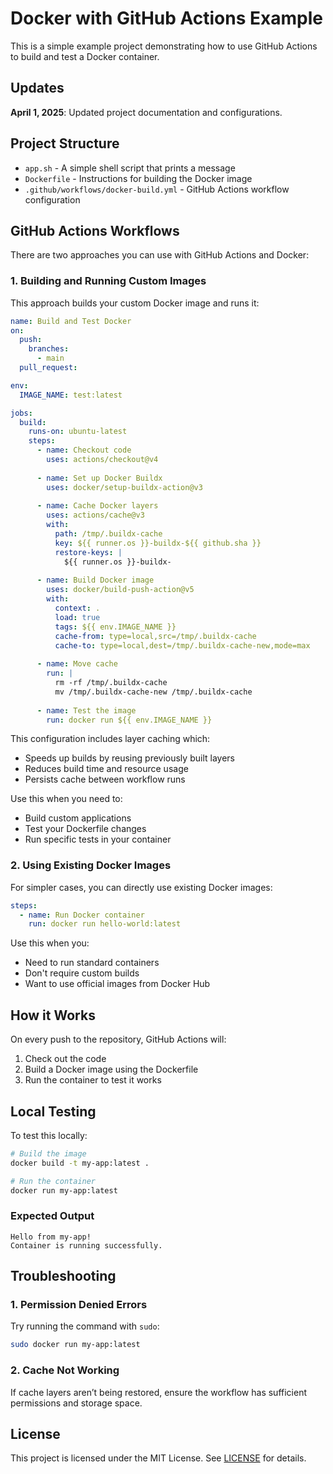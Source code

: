 # Docker with GitHub Actions Example

This is a simple example project demonstrating how to use GitHub Actions to build and test a Docker container.

## Updates

**April 1, 2025**: Updated project documentation and configurations.

## Project Structure

- `app.sh` - A simple shell script that prints a message
- `Dockerfile` - Instructions for building the Docker image
- `.github/workflows/docker-build.yml` - GitHub Actions workflow configuration

## GitHub Actions Workflows

There are two approaches you can use with GitHub Actions and Docker:

### 1. Building and Running Custom Images

This approach builds your custom Docker image and runs it:

```yaml
name: Build and Test Docker
on:
  push:
    branches:
      - main
  pull_request:

env:
  IMAGE_NAME: test:latest

jobs:
  build:
    runs-on: ubuntu-latest
    steps:
      - name: Checkout code
        uses: actions/checkout@v4
      
      - name: Set up Docker Buildx
        uses: docker/setup-buildx-action@v3
      
      - name: Cache Docker layers
        uses: actions/cache@v3
        with:
          path: /tmp/.buildx-cache
          key: ${{ runner.os }}-buildx-${{ github.sha }}
          restore-keys: |
            ${{ runner.os }}-buildx-
      
      - name: Build Docker image
        uses: docker/build-push-action@v5
        with:
          context: .
          load: true
          tags: ${{ env.IMAGE_NAME }}
          cache-from: type=local,src=/tmp/.buildx-cache
          cache-to: type=local,dest=/tmp/.buildx-cache-new,mode=max
      
      - name: Move cache
        run: |
          rm -rf /tmp/.buildx-cache
          mv /tmp/.buildx-cache-new /tmp/.buildx-cache
      
      - name: Test the image
        run: docker run ${{ env.IMAGE_NAME }}
```

This configuration includes layer caching which:
- Speeds up builds by reusing previously built layers
- Reduces build time and resource usage
- Persists cache between workflow runs

Use this when you need to:
- Build custom applications
- Test your Dockerfile changes
- Run specific tests in your container

### 2. Using Existing Docker Images

For simpler cases, you can directly use existing Docker images:

```yaml
steps:
  - name: Run Docker container
    run: docker run hello-world:latest
```

Use this when you:
- Need to run standard containers
- Don't require custom builds
- Want to use official images from Docker Hub

## How it Works

On every push to the repository, GitHub Actions will:
1. Check out the code
2. Build a Docker image using the Dockerfile
3. Run the container to test it works

## Local Testing

To test this locally:

```bash
# Build the image
docker build -t my-app:latest .

# Run the container
docker run my-app:latest
```

### Expected Output
```
Hello from my-app!
Container is running successfully.
```

## Troubleshooting

### 1. Permission Denied Errors
Try running the command with `sudo`:
```bash
sudo docker run my-app:latest
```

### 2. Cache Not Working
If cache layers aren’t being restored, ensure the workflow has sufficient permissions and storage space.

## License

This project is licensed under the MIT License. See [LICENSE](LICENSE) for details.